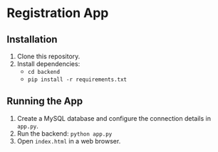# Registration App

## Installation

1. Clone this repository.
2. Install dependencies:
   - `cd backend`
   - `pip install -r requirements.txt`

## Running the App

1. Create a MySQL database and configure the connection details in `app.py`.
2. Run the backend: `python app.py`
3. Open `index.html` in a web browser.